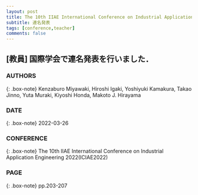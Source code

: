 ```yaml
---
layout: post
title: The 10th IIAE International Conference on Industrial Application Engineering 2022(ICIAE2022) 
subtitle: 連名発表
tags: [conference,teacher]
comments: false
---
```

## [教員] 国際学会で連名発表を行いました．

### AUTHORS
{: .box-note}
Kenzaburo Miyawaki, Hiroshi Igaki, Yoshiyuki Kamakura, Takao Jinno, Yuta Muraki, Kiyoshi Honda, Makoto J. Hirayama

### DATE
{: .box-note}
2022-03-26

### CONFERENCE
{: .box-note}
The 10th IIAE International Conference on Industrial Application Engineering 2022(ICIAE2022) 

### PAGE
{: .box-note}
pp.203-207

